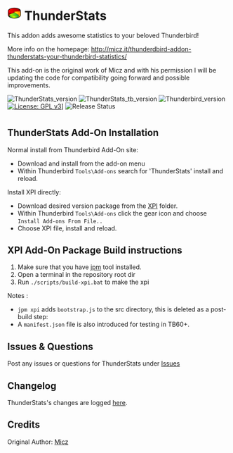 # ![ThunderStats icon](rep-resources/images/mzts-icon.png "ThunderStats")  ThunderStats

This addon adds awesome statistics to your beloved Thunderbird!

More info on the homepage: http://micz.it/thunderdbird-addon-thunderstats-your-thunderbird-statistics/

This add-on is the original work of Micz and with his permission I will be updating
the code for compatibility going forward and possible improvements.

![ThunderStats_version](https://img.shields.io/badge/version-v1.4.3-darkorange.png?label=ThunderStats)
![ThunderStats_tb_version](https://img.shields.io/badge/version-v1.4.3-blue.png?label=Thunderbird%20Add-On)
![Thunderbird_version](https://img.shields.io/badge/version-v60.0_--_60.*-blue.png?label=Thunderbird)
[![License: GPL v3](https://img.shields.io/badge/License-GPL%20v3-red.png)](./LICENSE.txt)]
![Release Status](https://img.shields.io/badge/Release%20Status-v1.4.3%20Latest-brightgreen.png)
#

## ThunderStats Add-On Installation

Normal install from Thunderbird Add-On site:
- Download and install from the add-on menu
- Within Thunderbird ``Tools\Add-ons`` search for 'ThunderStats' install and reload.

Install XPI directly:
- Download desired version package from the [XPI](xpi) folder.
- Within Thunderbird ``Tools\Add-ons`` click the gear icon and choose ``Install Add-ons From File..``
- Choose XPI file, install and reload.

## XPI Add-On Package Build instructions

1. Make sure that you have [jpm](https://developer.mozilla.org/en-US/Add-ons/SDK/Tools/jpm#Installation) tool installed.
2. Open a terminal in the repository root dir
3. Run ``./scripts/build-xpi.bat`` to make the xpi

Notes : 
- ``jpm xpi`` adds ``bootstrap.js`` to the src directory, this is deleted as a post-build step: 
- A ``manifest.json`` file is also introduced for testing in TB60+.

## Issues & Questions
Post any issues or questions for ThunderStats under [Issues](https://github.com/micz/ThunderStats/issues)

## Changelog
ThunderStats's changes are logged [here](CHANGELOG.md).

## Credits
Original Author: [Micz](https://addons.thunderbird.net/en-US/thunderbird/user/Micz/ "Micz")

